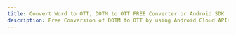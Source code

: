 ---title: Convert Word to OTT, DOTM to OTT FREE Converter or Android SDKdescription: Free Conversion of DOTM to OTT by using Android Cloud APIs & SDKs. Also Create, Edit & Render Microsoft Word & OpenOffice documents in the Cloud.---